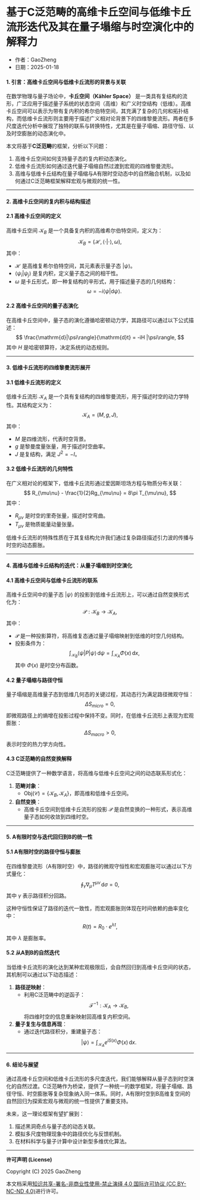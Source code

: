 # **基于C泛范畴的高维卡丘空间与低维卡丘流形迭代及其在量子塌缩与时空演化中的解释力**

- 作者：GaoZheng
- 日期：2025-01-18

#### **1. 引言：高维卡丘空间与低维卡丘流形的背景与关联**

在数学物理与量子场论中，**卡丘空间（Kähler Space）** 是一类具有复结构的流形，广泛应用于描述量子系统的状态空间（高维）和广义时空结构（低维）。高维卡丘空间可以表示为带有复内积的希尔伯特空间，其充满了复杂的几何和拓扑结构，而低维卡丘流形则主要用于描述广义相对论背景下的四维黎曼流形。两者在多尺度迭代分析中展现了独特的联系与转换特性，尤其是在量子塌缩、路径守恒、以及时空膨胀的动态演化中。

本文将基于**C泛范畴**的框架，分析以下问题：
1. 高维卡丘空间如何支持量子态的复内积动态演化。
2. 低维卡丘流形如何通过迭代量子塌缩自然过渡到宏观的四维黎曼流形。
3. 高维与低维卡丘结构在量子塌缩与A有限时空动态中的自然融合机制，以及如何通过C泛范畴框架解释宏观与微观的统一性。

---

#### **2. 高维卡丘空间的复内积与结构描述**

#### **2.1 高维卡丘空间的定义**
高维卡丘空间 $\mathcal{K}_B$ 是一个具备复内积的高维希尔伯特空间，定义为：
$$
\mathcal{K}_B = (\mathcal{H}, \langle \cdot | \cdot \rangle, \omega),
$$
其中：
- $\mathcal{H}$ 是高维复希尔伯特空间，其元素表示量子态 $|\psi\rangle$。
- $\langle \psi_i | \psi_j \rangle$ 是复内积，定义量子态之间的相干性。
- $\omega$ 是卡丘形式，即一种复结构的辛形式，用于描述量子态的几何结构：
  $$
  \omega = -i \langle \psi | \mathrm{d}\psi \rangle.
  $$

#### **2.2 高维卡丘空间的量子态演化**
在高维卡丘空间中，量子态的演化遵循哈密顿动力学，其路径可以通过以下公式描述：
$$
\frac{\mathrm{d}|\psi\rangle}{\mathrm{d}t} = -iH |\psi\rangle,
$$
其中 $H$ 是哈密顿算符，决定系统的动态规则。

---

#### **3. 低维卡丘流形的四维黎曼流形展开**

#### **3.1 低维卡丘流形的定义**
低维卡丘流形 $\mathcal{K}_A$ 是一个具有复结构的四维黎曼流形，用于描述时空的动力学特性。其结构定义为：
$$
\mathcal{K}_A = (M, g, J),
$$
其中：
- $M$ 是四维流形，代表时空背景。
- $g$ 是黎曼度量张量，用于描述时空曲率。
- $J$ 是复结构，满足 $J^2 = -I$。

#### **3.2 低维卡丘流形的几何特性**
在广义相对论的框架下，低维卡丘流形通过爱因斯坦场方程与物质分布关联：
$$
R_{\mu\nu} - \frac{1}{2}Rg_{\mu\nu} = 8\pi T_{\mu\nu},
$$
其中：
- $R_{\mu\nu}$ 是时空的里奇张量，描述时空弯曲。
- $T_{\mu\nu}$ 是物质能量动量张量。

低维卡丘流形的特殊性质在于其复结构允许我们通过复杂路径描述引力波的传播与时空的动态膨胀。

---

#### **4. 高维与低维卡丘结构的迭代：从量子塌缩到时空演化**

#### **4.1 高维卡丘空间与低维卡丘流形的联系**
高维卡丘空间中的量子态 $|\psi\rangle$ 的投影到低维卡丘流形上，可以通过自然变换形式化为：
$$
\mathcal{P}: \mathcal{K}_B \to \mathcal{K}_A,
$$
其中：
- $\mathcal{P}$ 是一种投影算符，将高维复态通过量子塌缩映射到低维的时空几何结构。
- 投影条件为：
  $$
  \int_{\mathcal{K}_B} \langle \psi | P | \psi \rangle \, \mathrm{d}\psi = \int_{\mathcal{K}_A} \Phi(x) \, \mathrm{d}x,
  $$
  其中 $\Phi(x)$ 是时空分布函数。

#### **4.2 量子塌缩与路径守恒**
量子塌缩是高维量子态到低维几何态的关键过程，其动态行为满足路径微观守恒：
$$
\Delta S_{micro} = 0,
$$
即微观路径上的熵增在投影过程中保持不变。同时，在低维卡丘流形上表现为宏观膨胀：
$$
\Delta S_{macro} > 0,
$$
表示时空的热力学方向性。

#### **4.3 C泛范畴的自然变换解释**
C泛范畴提供了一种数学语言，将高维与低维卡丘空间之间的动态联系形式化：
1. **范畴对象**：
   - $\text{Obj}(\mathcal{C}) = \{\mathcal{K}_B, \mathcal{K}_A\}$，即高维和低维卡丘空间。
2. **自然变换**：
   - 高维卡丘空间到低维卡丘流形的投影 $\mathcal{P}$ 是自然变换的一种形式，表示高维量子态如何收敛到四维时空。

---

#### **5. A有限时空与迭代回归到B的统一性**

#### **5.1 A有限时空的路径守恒与膨胀**
在四维黎曼流形（A有限时空）中，路径的微观守恒性和宏观膨胀可以通过以下方式量化：
$$
\oint_{\gamma} \nabla_\mu T^{\mu\nu} \, \mathrm{d}\sigma = 0,
$$
其中 $\gamma$ 表示路径积分回路。

这种守恒性保证了路径的迭代一致性，而宏观膨胀则体现在时间依赖的曲率变化中：
$$
R(t) = R_0 \cdot e^{\lambda t},
$$
其中 $\lambda$ 是膨胀率。

#### **5.2 从A到B的自然迭代**
当低维卡丘流形的演化达到某种宏观极限后，会自然回归到高维卡丘空间的状态，其机制可以通过以下动态描述：
1. **路径逆映射**：
   - 利用C泛范畴中的逆函子：
     $$
     \mathcal{F}^{-1}: \mathcal{K}_A \to \mathcal{K}_B,
     $$
     将四维时空的信息重新映射回高维复内积空间。
2. **量子复生与信息再现**：
   - 通过迭代路径积分，重建量子态：
     $$
     |\psi\rangle = \int_{\mathcal{K}_A} e^{iS(x)} \Phi(x) \, \mathrm{d}x.
     $$

---

#### **6. 结论与展望**

通过高维卡丘空间和低维卡丘流形的多尺度迭代，我们能够解释从量子态到时空演化的自然过渡。C泛范畴作为桥梁，提供了一种统一的数学框架，将量子塌缩、路径守恒、时空膨胀等复杂现象纳入同一体系。同时，A有限时空到B高维复空间的自然回归为探索宏观与微观的统一性提供了重要支持。

未来，这一理论框架有望扩展到：
1. 描述黑洞奇点与量子态的动态关联。
2. 模拟多尺度物理现象中的路径优化与反馈机制。
3. 在材料科学与量子计算中设计新型多维优化算法。

---

**许可声明 (License)**

Copyright (C) 2025 GaoZheng 

本文档采用[知识共享-署名-非商业性使用-禁止演绎 4.0 国际许可协议 (CC BY-NC-ND 4.0)](https://creativecommons.org/licenses/by-nc-nd/4.0/deed.zh-Hans)进行许可。
